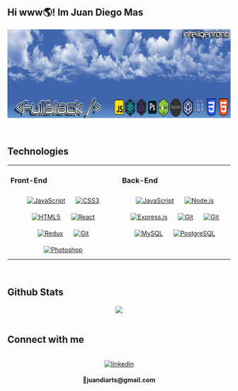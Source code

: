 ## Hi www🌎! Im Juan Diego Mas 

<p align="center">
  <img height="200" src="./image/coverImage.png"/>
</p>



<br/>

## Technologies  
<div align="center">  
<table><tr><td valign="top" width="33%">



### Front-End  
<div align="center">  
<a href="https://www.javascript.com/" target="_blank"><img style="margin: 10px" src="https://profilinator.rishav.dev/skills-assets/javascript-original.svg" alt="JavaScript" height="50" /></a>  
<a href="https://www.w3schools.com/css/" target="_blank"><img style="margin: 10px" src="https://profilinator.rishav.dev/skills-assets/css3-original-wordmark.svg" alt="CSS3" height="50" /></a>  
<a href="https://en.wikipedia.org/wiki/HTML5" target="_blank"><img style="margin: 10px" src="https://profilinator.rishav.dev/skills-assets/html5-original-wordmark.svg" alt="HTML5" height="50" /></a>  
<a href="https://reactjs.org/" target="_blank"><img style="margin: 10px" src="https://profilinator.rishav.dev/skills-assets/react-original-wordmark.svg" alt="React" height="50" /></a>   
<a href="https://redux.js.org/" target="_blank"><img style="margin: 10px" src="https://profilinator.rishav.dev/skills-assets/redux-original.svg" alt="Redux" height="50" /></a>  
<a href="https://git-scm.com/" target="_blank"><img style="margin: 10px" src="https://git-scm.com/images/logos/downloads/Git-Icon-1788C.png" alt="Git" height="50" /></a>  
<a href="https://www.adobe.com/products/photoshop.html" target="_blank"><img style="margin: 10px" src="https://imgs.search.brave.com/6_IAwgbmW9g-eOnYSNWeuYHJNnf9qHj0UuTF9aZcCHA/rs:fit:300:293:1/g:ce/aHR0cHM6Ly9pMC53/cC5jb20vd3d3LnRp/ZW5kYS5jYXBhY2l0/YWNpb25rZHNhLmNv/bS93cC1jb250ZW50/L3VwbG9hZHMvMjAx/OS8wNC8xMjAwcHgt/QWRvYmVfUGhvdG9z/aG9wX0NDX2ljb24u/c3ZnXy5wbmc_cmVz/aXplPTMwMCUyQzI5/MyZzc2w9MQ" alt="Photoshop" height="50" /></a>  
</div>

</td><td valign="top" width="33%">



### Back-End  
<div align="center">  
<a href="https://www.javascript.com/" target="_blank"><img style="margin: 10px" src="https://profilinator.rishav.dev/skills-assets/javascript-original.svg" alt="JavaScript" height="50" /></a>  
<a href="https://nodejs.org/" target="_blank"><img style="margin: 10px" src="https://profilinator.rishav.dev/skills-assets/nodejs-original-wordmark.svg" alt="Node.js" height="50" /></a>  
<a href="https://expressjs.com/" target="_blank"><img style="margin: 10px" src="https://imgs.search.brave.com/8UPTT7a8BOS6r5O7X3sCLgW4R3Gg7B4yUZ5O9hnR2FU/rs:fit:284:284:1/g:ce/aHR0cHM6Ly93d3cu/bWVtZW50b3RlY2gu/aW4vYXNzZXRzL2lt/YWdlcy9pY29ucy9l/eHByZXNzLnBuZw" alt="Express.js" height="50" /></a>  
<a href="https://github.com/" target="_blank"><img style="margin: 10px" src="https://imgs.search.brave.com/bJODbPXzpWHw-CA4L6pV_Q1VpmkvYtzsVzkfNflqrS4/rs:fit:956:980:1/g:ce/aHR0cHM6Ly93ZWJz/dG9ja3Jldmlldy5u/ZXQvaW1hZ2VzL2dp/dGh1Yi1pY29uLXBu/Zy00LnBuZw" alt="Git" height="50" /></a>
 <a href="https://sequelize.org/" target="_blank"><img style="margin: 10px" src="https://imgs.search.brave.com/LHVuHkpeb0-ENzrpy4moqAM60ia0cXtzI_onhl8jeck/rs:fit:250:250:1/g:ce/aHR0cDovL2Jsb2cu/ZXNwb2wuZWR1LmVj/L3Rhd3MvZmlsZXMv/MjAxNS8xMS9sb2dv/LXNtYWxsLnBuZw" alt="Git" height="50" /></a>  
<a href="https://www.mysql.com/" target="_blank"><img style="margin: 10px" src="https://profilinator.rishav.dev/skills-assets/mysql-original-wordmark.svg" alt="MySQL" height="50" /></a>  
<a href="https://www.postgresql.org/" target="_blank"><img style="margin: 10px" src="https://profilinator.rishav.dev/skills-assets/postgresql-original-wordmark.svg" alt="PostgreSQL" height="50" /></a>  
</div>
</td></table>
</div>
  
<br/>


## Github Stats
<div align="center" background-color="#585B73"><img src="https://github-readme-stats.vercel.app/api?username=intelligentdnb&show_icons=true&count_private=true&hide_border=true" align="center" /></div>  


<br/>


## Connect with me  
<br/> 
<div align="center">
<a href="https://www.linkedin.com/in/juan-diego-mas-ca-836710243/" target="__BLANK">
  <img src=https://img.shields.io/badge/linkedin-%231E77B5.svg?&style=for-the-badge&logo=linkedin&logoColor=white alt=linkedin style="margin-bottom: 5px;" />
</a>  
  <p>📧<b>juandiarts@gmail.com</b></p>
</div>  

<!--
**intelligentdnb/intelligentdnb** is a ✨ _special_ ✨ repository because its `README.md` (this file) appears on your GitHub profile.
--
Here are some ideas to get you started:

- 🔭 I’m currently working on ...
- 🌱 I’m currently learning ...
- 👯 I’m looking to collaborate on ...
- 🤔 I’m looking for help with ...
- 💬 Ask me about ...
- 📫 How to reach me: ...
- 😄 Pronouns: ...
- ⚡ Fun fact: ...
-->
